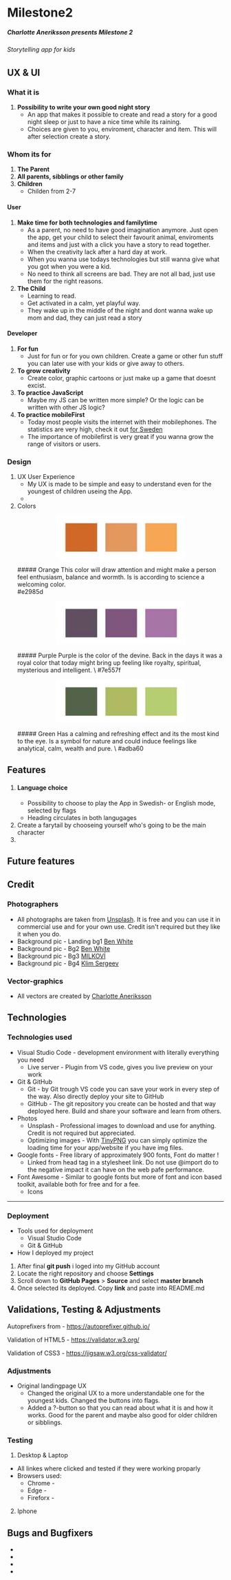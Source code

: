 # Milestone2

##### Charlotte Aneriksson presents Milestone 2 
###### Storytelling app for kids


## UX & UI
### What it is
1. **Possibility to write your own good night story**
    * An app that makes it possible to create and read a story for a good night sleep or just to have a nice time while its raining. 
    * Choices are given to you, enviroment, character and item. This will after selection create a story.
### Whom its for
1. **The Parent**
2. **All parents, sibblings or other family**
3. **Children**
    * Childen from 2-7

#### User
1. **Make time for both technologies and familytime**
    * As a parent, no need to have good imagination anymore. Just open the app, get your child to select their favourit animal, enviroments and items and just with a click you have a story to read together.
    * When the creativity lack after a hard day at work.
    * When you wanna use todays technologies but still wanna give what you got when you were a kid.
    * No need to think all screens are bad. They are not all bad, just use them for the right reasons.
2.  **The Child**
    * Learning to read.
    * Get activated in a calm, yet playful way. 
    * They wake up in the middle of the night and dont wanna wake up mom and dad, they can just read a story

#### Developer
1. **For fun**
    * Just for fun or for you own children. Create a game or other fun stuff you can later use with your kids or give away to others.
2. **To grow creativity**
    * Create color, graphic cartoons or just make up a game that doesnt excist.
3. **To practice JavaScript**
    * Maybe my JS can be written more simple? Or the logic can be written with other JS logic? 
4. **To practice mobileFirst**
    * Today most people visits the internet with their mobilephones. The statistics are very high, check it out [for Sweden](https://2017.svenskarnaochinternet.se/allmant-om-utvecklingen/internet-i-mobilen/)
    * The importance of mobilefirst is very great if you wanna grow the range of visitors or users.

### Design
1. UX User Experience
    * My UX is made to be simple and easy to understand even for the youngest of children useing the App. 
    * 
2. Colors 
    <p align="center">
      <img width="300" height="100" src="assets\colors\color1.jpg" alt="orange color">
    </p>
   ##### Orange
      This color will draw attention and might make a person feel enthusiasm, balance and wormth. Is is according to science a welcoming color.
    <br />
    #e2985d 
    <p align="center">
      <img width="300" height="100" src="assets\colors\color2.jpg" alt="purple color">
    </p>
   ##### Purple
    Purple is the color of the devine. Back in the days it was a royal color that today might bring up feeling like royalty, spiritual, mysterious and intelligent.
    \ #7e557f
    <p align="center">
      <img width="300" height="100" src="assets\colors\color3.jpg" alt="green color">
    </p>
   ##### Green 
    Has a calming and refreshing effect and its the most kind to the eye. Is a symbol for nature and could induce feelings like analytical, calm, wealth and pure.  
    \ #adba60

## Features 
1. #### Language choice
    * Possibility to choose to play the App in Swedish- or English mode, selected by flags
    * Heading circulates in both langugages 
2. Create a farytail by chooseing yourself who's going to be the main character
3.  
## Future features 


## Credit
### Photographers
  * All photographs are taken from [Unsplash](https://unsplash.com/).
It is free and you can use it in commercial use and for your own use. Credit isn't required but they like it when you do.
  * Background pic - Landing bg1 [Ben White](https://unsplash.com/photos/4K2lIP0zc_k)
  * Background pic - Bg2 [Ben White](https://unsplash.com/photos/EMZxDosijJ4)
  * Background pic - Bg3 [MILKOVÍ](https://unsplash.com/photos/FTNGfpYCpGM)
  * Background pic - Bg4 [Klim Sergeev](https://unsplash.com/photos/UYNH5VCsYPU)
 ### Vector-graphics
 * All vectors are created by [Charlotte Aneriksson](https://www.linkedin.com/in/charlotte-aneriksson-157345186/)



## Technologies
### Technologies used 
* Visual Studio Code - development environment with literally everything you need
  * Live server - Plugin from VS code, gives you live preview on your work
* Git & GitHub
  * Git - by Git trough VS code you can save your work in every step of the way. Also directly deploy your site to GitHub
  * GitHub - The git repository you create can be hosted and that way deployed here. Build and share your software and learn from others.
* Photos
  * Unsplash - Professional images to download and use for anything. Credit is not required but appreciated.  
  * Optimizing images - With [TinyPNG](https://tinypng.com/) you can simply optimize the loading time for your app/website if you have img files.
* Google fonts - Free library of approximately 900 fonts, Font do matter !
  * Linked from head tag in a stylesheet link. Do not use @import do to the negative impact it can have on the web pafe performance.
* Font Awesome - Similar to google fonts but more of font and icon based toolkit, available both for free and for a fee. 
  * Icons 

--- 

### Deployment
* Tools used for deployment
  * Visual Studio Code
  * Git & GitHub
* How I deployed my project
1. After final **git push** i loged into my GitHub account
2. Locate the right repository and choose **Settings**
3. Scroll down to **GitHub Pages** > **Source** and select **master branch**
4. Once selected its deployed. Copy **link** and paste into README.md 

 

## Validations, Testing & Adjustments 
Autoprefixers from - https://autoprefixer.github.io/

Validation of HTML5 - https://validator.w3.org/

Validation of CSS3 - https://jigsaw.w3.org/css-validator/

### Adjustments
* Original landingpage UX
  * Changed the original UX to a more understandable one for the youngest kids. Changed the buttons into flags.
  * Added a ?-button so that you can read about what it is and how it works. Good for the parent and maybe also good for older children or sibblings.

### Testing
1. Desktop & Laptop
  * All linkes where clicked and tested if they were working proparly
  * Browsers used:
    * Chrome - 
    * Edge - 
    * Fireforx - 
2. Iphone

## Bugs and Bugfixers
* 
 * 
* 
 * 
